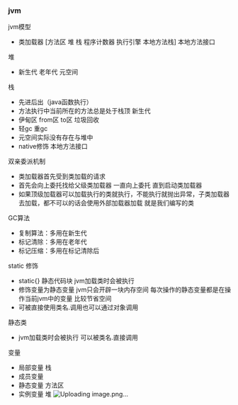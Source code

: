 ### jvm
jvm模型
- 类加载器 [方法区 堆 栈 程序计数器 执行引擎 本地方法栈] 本地方法接口 

堆 
  - 新生代 老年代 元空间  
 
栈
  - 先进后出（java函数执行）
  - 方法执行中当前所在的方法总是处于栈顶
 新生代 
  - 伊甸区 from区 to区 
垃圾回收
   - 轻gc 重gc
- 元空间实际没有存在与堆中
- native修饰 本地方法接口


双亲委派机制
- 类加载器首先受到类加载的请求
- 首先会向上委托找给父级类加载器 一直向上委托 直到启动类加载器
- 如果顶级加载器可以加载执行的类就执行，不能执行就抛出异常，子类加载器去加载，都不可以的话会使用外部加载器加载 就是我们编写的类

GC算法
- 复制算法：多用在新生代
- 标记清除：多用在老年代
- 标记压缩：多用在标记清除后

static 修饰
- static{} 静态代码块 jvm加载类时会被执行
- 修饰变量为静态变量 jvm只会开辟一块内存空间 每次操作的静态变量都是在操作当前jvm中的变量 比较节省空间 
- 可被直接使用类名.调用也可以通过对象调用

静态类 
- jvm加载类时会被执行 可以被类名.直接调用

变量
- 局部变量 栈
- 成员变量
- 静态变量 方法区
- 实例变量 堆 
![Uploading image.png…]()
